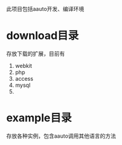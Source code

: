 

此项目包括aauto开发、编译环境


# download目录
存放下载的扩展，目前有
1. webkit
2. php
3. access
4. mysql
5. 



# example目录
存放各种实例，包含aauto调用其他语言的方法

